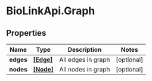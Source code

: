 # BioLinkApi.Graph

## Properties
Name | Type | Description | Notes
------------ | ------------- | ------------- | -------------
**edges** | [**[Edge]**](Edge.md) | All edges in graph | [optional] 
**nodes** | [**[Node]**](Node.md) | All nodes in graph | [optional] 


